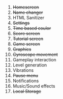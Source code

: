 1. ~~Homescreen~~
2. ~~Name changer~~
3. HTML Sanitizer
4. ~~Settings~~
5. ~~Time based coulor~~
6. ~~Score screen~~
7. ~~Tutorial screen~~
8. ~~Game screen~~
9. ~~Graphics~~
10. ~~Gyroscope movement~~
11. Gameplay interaction
12. Level generation
13. Vibrations
14. ~~Pause menu~~
15. Notifications
16. Music/Sound effects
17. ~~Local Storage~~